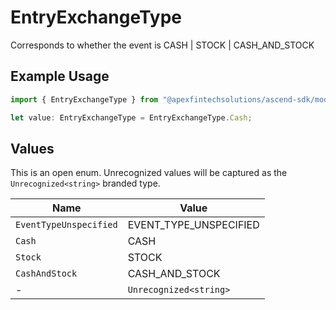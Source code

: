 # EntryExchangeType

Corresponds to whether the event is CASH | STOCK | CASH_AND_STOCK

## Example Usage

```typescript
import { EntryExchangeType } from "@apexfintechsolutions/ascend-sdk/models/components";

let value: EntryExchangeType = EntryExchangeType.Cash;
```

## Values

This is an open enum. Unrecognized values will be captured as the `Unrecognized<string>` branded type.

| Name                   | Value                  |
| ---------------------- | ---------------------- |
| `EventTypeUnspecified` | EVENT_TYPE_UNSPECIFIED |
| `Cash`                 | CASH                   |
| `Stock`                | STOCK                  |
| `CashAndStock`         | CASH_AND_STOCK         |
| -                      | `Unrecognized<string>` |